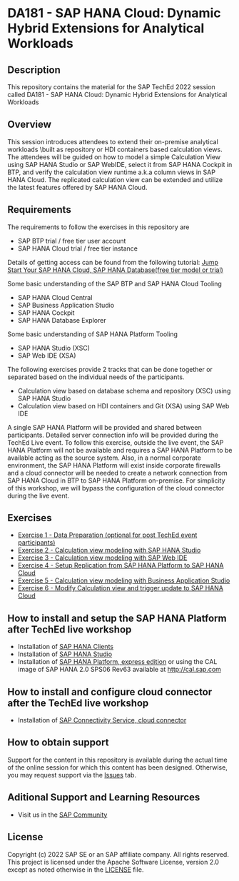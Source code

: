 # DA181 - SAP HANA Cloud: Dynamic Hybrid Extensions for Analytical Workloads

## Description

This repository contains the material for the SAP TechEd 2022 session called DA181 - SAP HANA Cloud: Dynamic Hybrid Extensions for Analytical Workloads

## Overview

This session introduces attendees to extend their on-premise analytical workloads \built as repository or HDI containers based calculation views. The attendees will be guided on how to model a simple Calculation View using SAP HANA Studio or SAP WebIDE, select it from SAP HANA Cockpit in BTP, and verify the calculation view runtime a.k.a column views in SAP HANA Cloud. The replicated calculation view can be extended and utilize the latest features offered by SAP HANA Cloud.

## Requirements

The requirements to follow the exercises in this repository are
   - SAP BTP trial / free tier user account
   - SAP HANA Cloud trial / free tier instance

   Details of getting access can be found from the following tutorial: [Jump Start Your SAP HANA Cloud, SAP HANA Database(free tier model or trial)](https://developers.sap.com/mission.hana-cloud-database-get-started.html)

Some basic understanding of the SAP BTP and SAP HANA Cloud Tooling
   - SAP HANA Cloud Central
   - SAP Business Application Studio
   - SAP HANA Cockpit
   - SAP HANA Database Explorer

Some basic understanding of SAP HANA Platform Tooling
   - SAP HANA Studio (XSC)
   - SAP Web IDE (XSA)

The following exercises provide 2 tracks that can be done together or separated based on the individual needs of the participants.
   - Calculation view based on database schema and repository (XSC) using SAP HANA Studio
   - Calculation view based on HDI containers and Git (XSA) using SAP Web IDE

A single SAP HANA Platform will be provided and shared between participants. Detailed server connection info will be provided during the TechEd Live event.
To follow this exercise, outside the live event, the SAP HANA Platform will not be available and requires a SAP HANA Platform to be available acting as the source system. Also, in a normal corporate environment, the SAP HANA Platform will exist inside corporate firewalls and a cloud connector will be needed to create a network connection from SAP HANA Cloud in BTP to SAP HANA Platform on-premise. For simplicity of this workshop, we will bypass the configuration of the cloud connector during the live event.

## Exercises

- [Exercise 1 - Data Preparation (optional for post TechEd event participants)](exercises/Exercise_1_Setup/)
- [Exercise 2 - Calculation view modeling with SAP HANA Studio](exercises/Exercise_2_SAP_HANA_STUDIO/)
- [Exercise 3 - Calculation view modeling with SAP Web IDE](exercises/Exercise_3_SAP_WEBIDE/)
- [Exercise 4 - Setup Replication from SAP HANA Platform to SAP HANA Cloud](exercises/Exercise_4_Replicate_Calcview/)
- [Exercise 5 - Calculation view modeling with Business Application Studio](exercises/Exercise_5_SAP_BAS/)
- [Exercise 6 - Modify Calculation view and trigger update to SAP HANA Cloud](exercises/Exercise_6_Modify/)

## How to install and setup the SAP HANA Platform after TechEd live workshop
- Installation of [SAP HANA Clients](https://developers.sap.com/tutorials/hana-clients-install.html)
- Installation of [SAP HANA Studio](https://help.sap.com/docs/SAP_HANA_PLATFORM/a2a49126a5c546a9864aae22c05c3d0e/c13cec2b7c2c46bdb0762ce5f1410260.html)
- Installation of [SAP HANA Platform, express edition](https://developers.sap.com/group.hxe-install-vm-xsa.html) or using the CAL image of SAP HANA 2.0 SPS06 Rev63 available at http://cal.sap.com

## How to install and configure cloud connector after the TechEd live workshop
- Installation of [SAP Connectivity Service, cloud connector](https://developers.sap.com/tutorials/hana-cloud-mission-extend-08.html)

## How to obtain support

Support for the content in this repository is available during the actual time of the online session for which this content has been designed. Otherwise, you may request support via the [Issues](../../issues) tab.

## Aditional Support and Learning Resources
 - Visit us in the [SAP Community](https://community.sap.com/topics/hana)

## License
Copyright (c) 2022 SAP SE or an SAP affiliate company. All rights reserved. This project is licensed under the Apache Software License, version 2.0 except as noted otherwise in the [LICENSE](LICENSES/Apache-2.0.txt) file.
